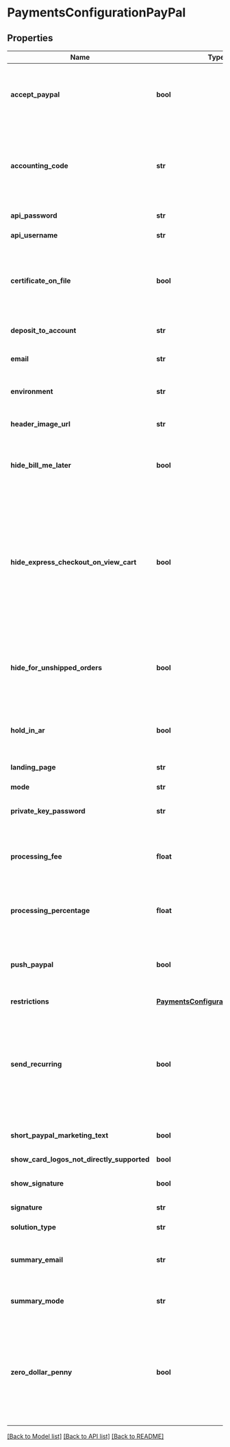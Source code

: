 # PaymentsConfigurationPayPal

## Properties
Name | Type | Description | Notes
------------ | ------------- | ------------- | -------------
**accept_paypal** | **bool** | Master flag that determine if PayPal is an active payment for this account | [optional] 
**accounting_code** | **str** | Optional accounting code that is set to Quickbooks when an order uses this payment method. | [optional] 
**api_password** | **str** | PayPal API password | [optional] 
**api_username** | **str** | PayPal API username | [optional] 
**certificate_on_file** | **bool** | (Legacy) true if there is a PayPal certificate already on file. Used to manage the internal UI | [optional] 
**deposit_to_account** | **str** | The account to deposit funds | [optional] 
**email** | **str** | The main PayPal email address | [optional] 
**environment** | **str** | PayPal configuration, live or sandbox | [optional] 
**header_image_url** | **str** | The URL for the PayPal header | [optional] 
**hide_bill_me_later** | **bool** | True if the Bill Me Later button should be hidden during checkout | [optional] 
**hide_express_checkout_on_view_cart** | **bool** | True if the PayPal express checkout button should be hidden on the view cart page.  This will force the customer to enter address information before being able to checkout with PayPal | [optional] 
**hide_for_unshipped_orders** | **bool** | True if PayPal should be hidden for orders with no shippable product, such as digital orders | [optional] 
**hold_in_ar** | **bool** | If true, PayPal orders are held in Accounts Receivable for review | [optional] 
**landing_page** | **str** | PayPal landing page | [optional] 
**mode** | **str** | The PayPal mode | [optional] 
**private_key_password** | **str** | PayPal API private key password | [optional] 
**processing_fee** | **float** | Optional additional fee to charge if PayPal is used.  It is rare for this to be used. | [optional] 
**processing_percentage** | **float** | The processing percentage charged by PayPal | [optional] 
**push_paypal** | **bool** | True if the internal UI should recommend opening a PayPal account | [optional] 
**restrictions** | [**PaymentsConfigurationRestrictions**](PaymentsConfigurationRestrictions.md) |  | [optional] 
**send_recurring** | **bool** | True if UltraCart should send recurring orders to PayPal.  There are restrictions to what PayPal will accept for recurring orders.  Be careful. | [optional] 
**short_paypal_marketing_text** | **bool** | Short marketing text | [optional] 
**show_card_logos_not_directly_supported** | **bool** | internal ui flag | [optional] 
**show_signature** | **bool** | Internal flag used to manage UI | [optional] 
**signature** | **str** | PayPal signature | [optional] 
**solution_type** | **str** | PayPal solution type | [optional] 
**summary_email** | **str** | The email where PayPal summaries should be sent | [optional] 
**summary_mode** | **str** | Description of what mode PayPal is operating | [optional] 
**zero_dollar_penny** | **bool** | Send free items to PayPal as one cent items and subtract this penny from shipping.  PayPal does not allow the sale of free items. | [optional] 

[[Back to Model list]](../README.md#documentation-for-models) [[Back to API list]](../README.md#documentation-for-api-endpoints) [[Back to README]](../README.md)


